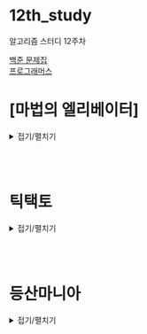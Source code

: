 # 12th_study

알고리즘 스터디 12주차

[백준 문제집](https://www.acmicpc.net/workbook/view/17214) <br/>
[프로그래머스](https://school.programmers.co.kr/learn/courses/30/lessons/148653)

# [마법의 엘리베이터]

<details>
<summary>접기/펼치기</summary>
<div markdown="1">

### [민웅](<./마법의 엘리베이터/민웅.py>)

```py


```

### [병국](<./마법의 엘리베이터/병국.py>)

```py

```

### [상미](<./마법의 엘리베이터/상미.py>)

```py

```

### [서희](<./마법의 엘리베이터/서희.py>)

```py

```

### [성구](<./마법의 엘리베이터/성구.py>)

```py
def solution(storey:int) -> int:
    answer = 0
    while storey:
        one = storey % 10
        if one > 5:
            answer += 10 - one
            storey += 10
        elif one < 5:
            answer += one
        else:
            ten = (storey // 10) % 10
            if ten >= 5:
                answer += 10 - one
                storey += 10
            elif ten < 5:
                answer += one


        storey //= 10
    return answer
```

</div>

</details>

<br><br>

# 틱택토

<details>
<summary>접기/펼치기</summary>
<div markdown="1">

## [민웅](./틱택토/민웅.py)

```py

```

## [병국](./틱택토/병국.py)

```py


def make(aa):
    new_arr = []
    for i in range(0,8,3):
        arr = list(aa[i:i+3])
        new_arr.append(arr)
    return new_arr


# O가 이겼는데 X 가 더 많은 상황은안됨
def checkend(aa, OorX):
    global check_o
    flag = 'valid'
    check = False
    if aa[0]==aa[3]==aa[6] == OorX:
        return True
    if aa[0] == aa[4] == aa[8]== OorX:
        return True
    if aa[0] == aa[1] == aa[2]== OorX:
        return True
    if aa[1] == aa[4] == aa[7]== OorX:
        return True
    if aa[2] == aa[4] == aa[6]== OorX:
        return True
    if aa[3] == aa[4] == aa[5]== OorX:
        return True
    if aa[6] == aa[7] == aa[8]== OorX:
        return True
    if aa[2] == aa[5] == aa[8]== OorX:
        return True
    return False


for i in range(100000):
    check_o = ''
    plus = 0
    minus = 0
    blank = 0
    aa = input()
    if aa == 'end':
        break
    else:
        for i in range(len(aa)):
            if aa[i] == 'X':
                plus += 1
            elif aa[i] == 'O':
                minus += 1
            else:
                blank += 1
        if plus - minus > 1:
            print('invalid')
            continue
        if minus > plus:
            print('invalid')
            continue
        if plus==5 and minus==4:
            if not checkend(aa,'O'):
                print('valid')
                continue
        if plus == minus: # 개수 같으면 X가아니라 O가 끝낸다
            if checkend(aa,'O') and not checkend(aa,'X'):
                print('valid')
                continue
        if plus-1 == minus: # 이건 X가 이긴다
            if checkend(aa,'X') and not checkend(aa,'O'):
                print('valid')
                continue
        print('invalid')



```

## [상미](./틱택토/상미.py)

```py

```

## [서희](./틱택토/서희.py)

```py

```

## [성구](./틱택토/성구.py)

```py
# 7682 틱택토
import sys

input = sys.stdin.readline


def check(line: str, S: str) -> bool:
    for i in range(3):
        # 세로 체크
        if line[i] == line[i + 3] == line[i + 6] == S:
            return True
        # 가로 체크
        if line[i * 3] == line[i * 3 + 1] == line[i * 3 + 2] == S:
            return True
    # 대각선 체크
    if line[0] == line[4] == line[8] == S or line[2] == line[4] == line[6] == S:
        return True
    return False


def solution(line: str, o_cnt: int, x_cnt: int) -> bool:
    if x_cnt > o_cnt + 1 or o_cnt > x_cnt:
        return False
    # 3가지 이외에는 종료될 수가 없음
    if o_cnt == x_cnt and check(line, "O") and not check(line, "X"):
        return True
    if o_cnt + 1 == x_cnt and check(line, "X") and not check(line, "O"):
        return True
    if o_cnt == 4 and x_cnt == 5 and not check(line, "O"):
        return True
    return False


if __name__ == "__main__":
    while True:
        line = input().strip()
        # 갯수 체크
        o_cnt = line.count("O")
        x_cnt = line.count("X")
        if line == "end":
            break
        # 마지막이 가능하면 valid 아니면 invalid
        print("valid") if solution(line, o_cnt, x_cnt) else print("invalid")

```

</div>

</details>

<br><br>

# 등산마니아

<details>
<summary>접기/펼치기</summary>
<div markdown="1">

## [민웅](./등산마니아/민웅.py)

```py


```

## [병국](./등산마니아/병국.py)

```py

```

## [상미](./등산마니아/상미.py)

```py

```

## [서희](./등산마니아/서희.py)

```py

```

## [성구](./등산마니아/성구.py)

```py

```

</div>

</details>
